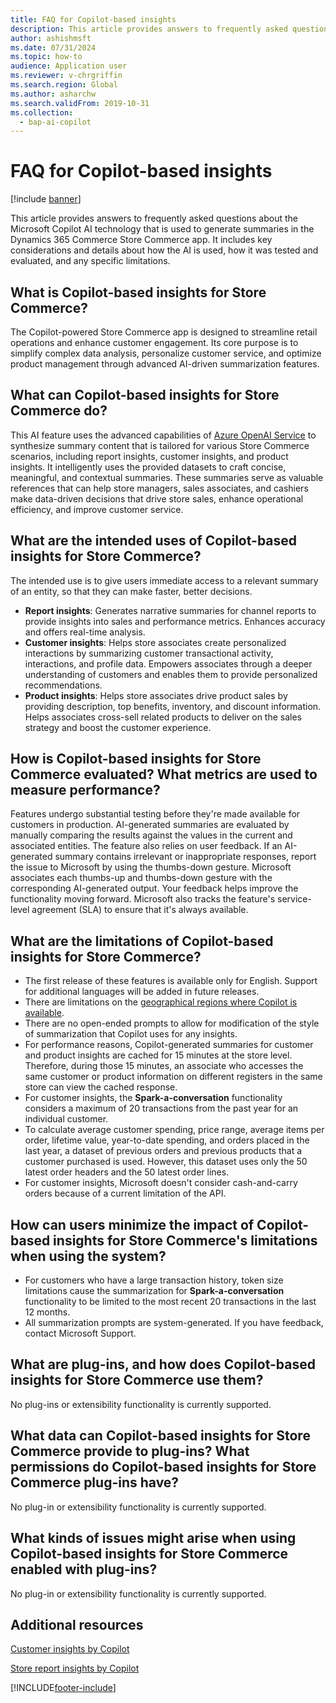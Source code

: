 ```yaml
---
title: FAQ for Copilot-based insights
description: This article provides answers to frequently asked questions about the Microsoft Copilot AI technology used to generate summaries in the Dynamics 365 Commerce Store Commerce app.
author: ashishmsft
ms.date: 07/31/2024
ms.topic: how-to
audience: Application user
ms.reviewer: v-chrgriffin
ms.search.region: Global
ms.author: asharchw
ms.search.validFrom: 2019-10-31
ms.collection:
  - bap-ai-copilot
---
```


# FAQ for Copilot-based insights

[!include [banner](../includes/banner.md)]

This article provides answers to frequently asked questions about the Microsoft Copilot AI technology that is used to generate summaries in the Dynamics 365 Commerce Store Commerce app. It includes key considerations and details about how the AI is used, how it was tested and evaluated, and any specific limitations.

## What is Copilot-based insights for Store Commerce?

The Copilot-powered Store Commerce app is designed to streamline retail operations and enhance customer engagement. Its core purpose is to simplify complex data analysis, personalize customer service, and optimize product management through advanced AI-driven summarization features.

## What can Copilot-based insights for Store Commerce do?

This AI feature uses the advanced capabilities of [Azure OpenAI Service](/azure/ai-services/openai/overview) to synthesize summary content that is tailored for various Store Commerce scenarios, including report insights, customer insights, and product insights. It intelligently uses the provided datasets to craft concise, meaningful, and contextual summaries. These summaries serve as valuable references that can help store managers, sales associates, and cashiers make data-driven decisions that drive store sales, enhance operational efficiency, and improve customer service.

## What are the intended uses of Copilot-based insights for Store Commerce?

The intended use is to give users immediate access to a relevant summary of an entity, so that they can make faster, better decisions.

- **Report insights**: Generates narrative summaries for channel reports to provide insights into sales and performance metrics. Enhances accuracy and offers real-time analysis. 
- **Customer insights**: Helps store associates create personalized interactions by summarizing customer transactional activity, interactions, and profile data. Empowers associates through a deeper understanding of customers and enables them to provide personalized recommendations.
- **Product insights**: Helps store associates drive product sales by providing description, top benefits, inventory, and discount information. Helps associates cross-sell related products to deliver on the sales strategy and boost the customer experience.

## How is Copilot-based insights for Store Commerce evaluated? What metrics are used to measure performance?

Features undergo substantial testing before they're made available for customers in production. AI-generated summaries are evaluated by manually comparing the results against the values in the current and associated entities. The feature also relies on user feedback. If an AI-generated summary contains irrelevant or inappropriate responses, report the issue to Microsoft by using the thumbs-down gesture. Microsoft associates each thumbs-up and thumbs-down gesture with the corresponding AI-generated output. Your feedback helps improve the functionality moving forward. Microsoft also tracks the feature's service-level agreement (SLA) to ensure that it's always available.

## What are the limitations of Copilot-based insights for Store Commerce?

- The first release of these features is available only for English. Support for additional languages will be added in future releases.
- There are limitations on the [geographical regions where Copilot is available](/power-platform/admin/geographical-availability-copilot).
- There are no open-ended prompts to allow for modification of the style of summarization that Copilot uses for any insights.
- For performance reasons, Copilot-generated summaries for customer and product insights are cached for 15 minutes at the store level. Therefore, during those 15 minutes, an associate who accesses the same customer or product information on different registers in the same store can view the cached response.
- For customer insights, the **Spark-a-conversation** functionality considers a maximum of 20 transactions from the past year for an individual customer.
- To calculate average customer spending, price range, average items per order, lifetime value, year-to-date spending, and orders placed in the last year, a dataset of previous orders and previous products that a customer purchased is used. However, this dataset uses only the 50 latest order headers and the 50 latest order lines.
- For customer insights, Microsoft doesn't consider cash-and-carry orders because of a current limitation of the API.

## How can users minimize the impact of Copilot-based insights for Store Commerce's limitations when using the system?

- For customers who have a large transaction history, token size limitations cause the summarization for **Spark-a-conversation** functionality to be limited to the most recent 20 transactions in the last 12 months.
- All summarization prompts are system-generated. If you have feedback, contact Microsoft Support.

## What are plug-ins, and how does Copilot-based insights for Store Commerce use them?

No plug-ins or extensibility functionality is currently supported.

## What data can Copilot-based insights for Store Commerce provide to plug-ins? What permissions do Copilot-based insights for Store Commerce plug-ins have? 

No plug-in or extensibility functionality is currently supported.

## What kinds of issues might arise when using Copilot-based insights for Store Commerce enabled with plug-ins?

No plug-in or extensibility functionality is currently supported.

## Additional resources

[Customer insights by Copilot](../copilot-pos-customer-insights.md)

[Store report insights by Copilot](../copilot-pos-report-insights.md)

[!INCLUDE[footer-include](../../includes/footer-banner.md)]
